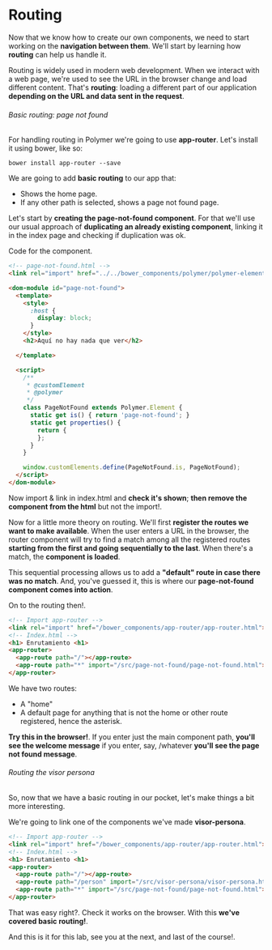 # Routing
Now that we know how to create our own components, we need to start working on the **navigation between them**. We'll start by learning how **routing** can help us handle it.

Routing is widely used in modern web development. When we interact with a web page, we're used to see the URL in the browser change and load different content. That's **routing**: loading a different part of our application **depending on the URL and data sent in the request**.

###### Basic routing: page not found
For handling routing in Polymer we're going to use **app-router**. Let's install it using bower, like so:

    bower install app-router --save

We are going to add **basic routing** to our app that:

* Shows the home page.
* If any other path is selected, shows a page not found page.

Let's start by **creating the page-not-found component**. For that we'll use our usual approach of **duplicating an already existing component**, linking it in the index page and checking if duplication was ok.

Code for the component.

```html
<!-- page-not-found.html -->
<link rel="import" href="../../bower_components/polymer/polymer-element.html">

<dom-module id="page-not-found">
  <template>
    <style>
      :host {
        display: block;
      }
    </style>
    <h2>Aquí no hay nada que ver</h2>

  </template>

  <script>
    /**
     * @customElement
     * @polymer
     */
    class PageNotFound extends Polymer.Element {
      static get is() { return 'page-not-found'; }
      static get properties() {
        return {
        };
      }
    }

    window.customElements.define(PageNotFound.is, PageNotFound);
  </script>
</dom-module>
```

Now import & link in index.html and **check it's shown**; **then remove the component from the html** but not the import!.

Now for a little more theory on routing. We'll first **register the routes we want to make available**. When the user enters a URL in the browser, the router component will try to find a match among all the registered routes **starting from the first and going sequentially to the last**. When there's a match, the **component is loaded**.

This sequential processing allows us to add a **"default" route in case there was no match**. And, you've guessed it, this is where our **page-not-found component comes into action**.

On to the routing then!.

```html
<!-- Import app-router -->
<link rel="import" href="/bower_components/app-router/app-router.html">
<!-- Index.html -->
<h1> Enrutamiento <h1>
<app-router>
  <app-route path="/"></app-route>
  <app-route path="*" import="/src/page-not-found/page-not-found.html"></app-route>
</app-router>
```

We have two routes:
* A "home"
* A default page for anything that is not the home or other route registered, hence the asterisk.

**Try this in the browser!**. If you enter just the main component path, **you'll see the welcome message** if you enter, say, /whatever **you'll see the page not found message**.

###### Routing the visor persona

So, now that we have a basic routing in our pocket, let's make things a bit more interesting.

We're going to link one of the components we've made **visor-persona**.

```html
<!-- Import app-router -->
<link rel="import" href="/bower_components/app-router/app-router.html">
<!-- Index.html -->
<h1> Enrutamiento <h1>
<app-router>
  <app-route path="/"></app-route>
  <app-route path="/person" import="/src/visor-persona/visor-persona.html"></app-route>
  <app-route path="*" import="/src/page-not-found/page-not-found.html"></app-route>
</app-router>
```

That was easy right?. Check it works on the browser. With this **we've covered basic routing!**.

And this is it for this lab, see you at the next, and last of the course!.
